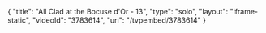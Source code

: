 {
    "title": "All Clad at the Bocuse d'Or - 13",
    "type": "solo",
    "layout": "iframe-static",
    "videoId": "3783614",
    "url": "\/tvpembed\/3783614"
}